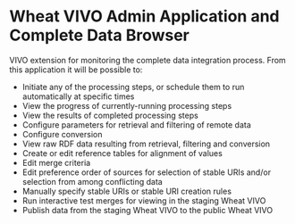 # Wheat VIVO Admin Application and Complete Data Browser
VIVO extension for monitoring the complete data integration process.  From this application it will be possible to:
- Initiate any of the processing steps, or schedule them to run automatically at specific times
- View the progress of currently-running processing steps
- View the results of completed processing steps
- Configure parameters for retrieval and filtering of remote data
- Configure conversion
- View raw RDF data resulting from retrieval, filtering and conversion
- Create or edit reference tables for alignment of values
- Edit merge criteria
- Edit preference order of sources for selection of stable URIs and/or selection from among conflicting data
- Manually specify stable URIs or stable URI creation rules
- Run interactive test merges for viewing in the staging Wheat VIVO
- Publish data from the staging Wheat VIVO to the public Wheat VIVO
